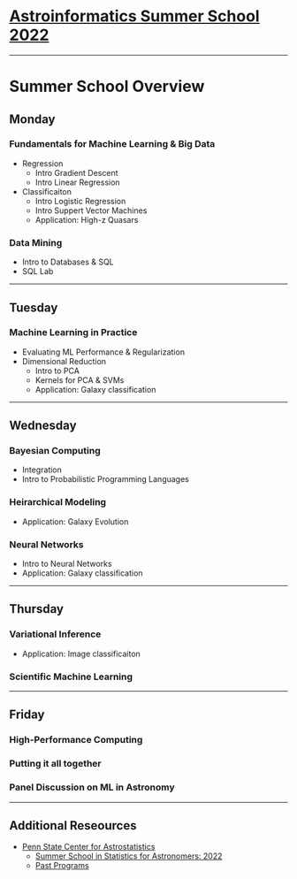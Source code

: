 # [Astroinformatics Summer School 2022](https://sites.psu.edu/astrostatistics/astroinfo-su22/)

-----
# Summer School Overview
## Monday
### Fundamentals for Machine Learning & Big Data
- Regression
  - Intro Gradient Descent
  - Intro Linear Regression
- Classificaiton
  - Intro Logistic Regression
  - Intro Suppert Vector Machines
  - Application: High-z Quasars

### Data Mining
- Intro to Databases & SQL
- SQL Lab

-----

## Tuesday
### Machine Learning in Practice
- Evaluating ML Performance & Regularization
- Dimensional Reduction
  - Intro to PCA
  - Kernels for PCA & SVMs
  - Application: Galaxy classification

-----

## Wednesday
### Bayesian Computing
- Integration
- Intro to Probabilistic Programming Languages
### Heirarchical Modeling
- Application:  Galaxy Evolution
### Neural Networks
- Intro to Neural Networks
- Application: Galaxy classification

-----

## Thursday
### Variational Inference
- Application: Image classificaiton
### Scientific Machine Learning

-----

## Friday
### High-Performance Computing
### Putting it all together
### Panel Discussion on ML in Astronomy

-----

## Additional Reseources
- [Penn State Center for Astrostatistics](https://sites.psu.edu/astrostatistics/)
  - [Summer School in Statistics for Astronomers: 2022](https://sites.psu.edu/astrostatistics/su22/#astrostat)
  - [Past Programs](https://sites.psu.edu/astrostatistics/past-programs/) 
